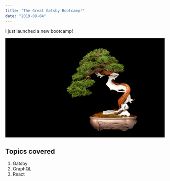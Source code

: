 ```yaml
---
title: "The Great Gatsby Bootcamp!"
date: "2019-09-04"
---
```


I just launched a new bootcamp!

![bonsai tree](./bonsai.jpg)

## Topics covered

1. Gatsby
2. GraphQL
3. React
